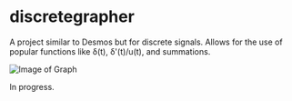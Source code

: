 # discretegrapher


A project similar to Desmos but for discrete signals. Allows for the use of popular functions like δ(t), δ'(t)/u(t), and summations.

![Image of Graph](https://i.imgur.com/cscQF2W.png)

In progress.
